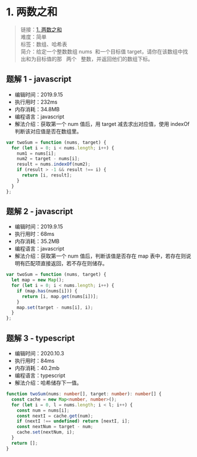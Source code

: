 # 1. 两数之和

> 链接：[1. 两数之和](https://leetcode-cn.com/problems/two-sum/)  
> 难度：简单  
> 标签：数组、哈希表  
> 简介：给定一个整数数组 nums  和一个目标值 target，请你在该数组中找出和为目标值的那   两个   整数，并返回他们的数组下标。

## 题解 1 - javascript

- 编辑时间：2019.9.15
- 执行用时：232ms
- 内存消耗：34.8MB
- 编程语言：javascript
- 解法介绍：获取第一个 num 值后，用 target 减去求出对应值，使用 indexOf 判断该对应值是否在数组里。

```javascript
var twoSum = function (nums, target) {
  for (let i = 0; i < nums.length; i++) {
    num1 = nums[i];
    num2 = target - nums[i];
    result = nums.indexOf(num2);
    if (result > -1 && result !== i) {
      return [i, result];
    }
  }
};
```

## 题解 2 - javascript

- 编辑时间：2019.9.15
- 执行用时：68ms
- 内存消耗：35.2MB
- 编程语言：javascript
- 解法介绍：获取第一个 num 值后，判断该值是否存在 map 表中，若存在则说明有匹配项直接返回，若不存在则储存。

```javascript
var twoSum = function (nums, target) {
  let map = new Map();
  for (let i = 0; i < nums.length; i++) {
    if (map.has(nums[i])) {
      return [i, map.get(nums[i])];
    }
    map.set(target - nums[i], i);
  }
};
```

## 题解 3 - typescript

- 编辑时间：2020.10.3
- 执行用时：84ms
- 内存消耗：40.2mb
- 编程语言：typescript
- 解法介绍：哈希储存下一值。

```typescript
function twoSum(nums: number[], target: number): number[] {
  const cache = new Map<number, number>();
  for (let i = 0, l = nums.length; i < l; i++) {
    const num = nums[i];
    const nextI = cache.get(num);
    if (nextI !== undefined) return [nextI, i];
    const nextNum = target - num;
    cache.set(nextNum, i);
  }
  return [];
}
```
